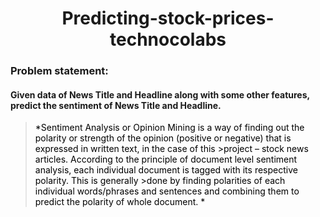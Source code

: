 <h1 align="center"> Predicting-stock-prices-technocolabs</h1>

### Problem statement:
#### Given data of News Title and Headline along with some other features, predict the sentiment of News Title and Headline.

><span style="color:Black"> *Sentiment Analysis or Opinion Mining is a way of finding out the polarity or strength of the opinion (positive or negative) that is expressed in written text, in the case of this >project – stock news articles. According to the principle of document level sentiment analysis, each individual document is tagged with its respective polarity. This is generally >done by finding polarities of each individual words/phrases and sentences and combining them to predict the polarity of whole document. *</span>
